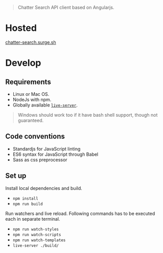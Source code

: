 > Chatter Search API client based on Angularjs.

# Hosted

[chatter-search.surge.sh](http://chatter-search.surge.sh)

# Develop

## Requirements

- Linux or Mac OS.
- NodeJs with npm.
- Globally available [`live-server`][live-server].

> Windows should work too if it have bash shell support, though not guaranteed.

## Code conventions

- Standardjs for JavaScript linting
- ES6 syntax for JavaScript through Babel
- Sass as css preprocessor

## Set up

Install local dependencies and build.

- `npm install`
- `npm run build`


Run watchers and live reload.
Following commands has to be executed each in separate terminal.

- `npm run watch-styles`
- `npm run watch-scripts`
- `npm run watch-templates`
- `live-server ./build/`

[bower]: https://www.npmjs.com/package/bower
[standard]: https://www.npmjs.com/package/standard
[live-server]: https://www.npmjs.com/package/live-server
